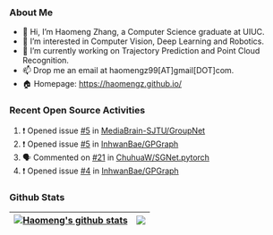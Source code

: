 ### About Me
- 👋 Hi, I’m Haomeng Zhang, a Computer Science graduate at UIUC.
- 👀 I’m interested in Computer Vision, Deep Learning and Robotics.
- 🌱 I’m currently working on Trajectory Prediction and Point Cloud Recognition.
- 📫 Drop me an email at haomengz99[AT]gmail[DOT]com.
- :house: Homepage: https://haomengz.github.io/


### Recent Open Source Activities
<!--START_SECTION:activity-->
1. ❗️ Opened issue [#5](https://github.com/MediaBrain-SJTU/GroupNet/issues/5) in [MediaBrain-SJTU/GroupNet](https://github.com/MediaBrain-SJTU/GroupNet)
2. ❗️ Opened issue [#5](https://github.com/InhwanBae/GPGraph/issues/5) in [InhwanBae/GPGraph](https://github.com/InhwanBae/GPGraph)
3. 🗣 Commented on [#21](https://github.com/ChuhuaW/SGNet.pytorch/issues/21) in [ChuhuaW/SGNet.pytorch](https://github.com/ChuhuaW/SGNet.pytorch)
4. ❗️ Opened issue [#4](https://github.com/InhwanBae/GPGraph/issues/4) in [InhwanBae/GPGraph](https://github.com/InhwanBae/GPGraph)
<!--END_SECTION:activity-->

### Github Stats
| <a href="https://github.com/anuraghazra/github-readme-stats"><img align="center" src="https://github-readme-stats.vercel.app/api?username=haomengz&theme=vue-dark&show_icons=true&hide_border=true" alt="Haomeng's github stats" /></a> | <a href="https://github.com/anuraghazra/github-readme-stats"><img align="center" src="https://github-readme-stats.vercel.app/api/top-langs/?username=haomengz&hide=mathematica,jupyter%20notebook&langs_count=8&layout=compact&theme=vue-dark&hide_border=true" /></a> |
| ------------- | ------------- |

<!---
haomengz/haomengz is a ✨ special ✨ repository because its `README.md` (this file) appears on your GitHub profile.
You can click the Preview link to take a look at your changes.
--->
